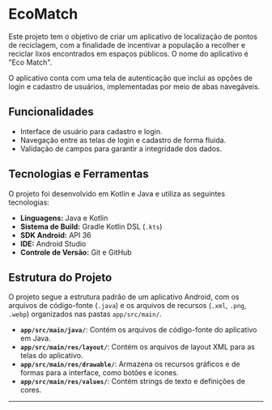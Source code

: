 # EcoMatch

Este projeto tem o objetivo de criar um aplicativo de localização de pontos de reciclagem, com a finalidade de incentivar a população a recolher e reciclar lixos encontrados em espaços públicos. O nome do aplicativo é "Eco Match".

O aplicativo conta com uma tela de autenticação que inclui as opções de login e cadastro de usuários, implementadas por meio de abas navegáveis.

## Funcionalidades
-   Interface de usuário para cadastro e login.
-   Navegação entre as telas de login e cadastro de forma fluida.
-   Validação de campos para garantir a integridade dos dados.

## Tecnologias e Ferramentas

O projeto foi desenvolvido em Kotlin e Java e utiliza as seguintes tecnologias:

-   **Linguagens:** Java e Kotlin
-   **Sistema de Build:** Gradle Kotlin DSL (`.kts`)
-   **SDK Android:** API 36
-   **IDE:** Android Studio
-   **Controle de Versão:** Git e GitHub

## Estrutura do Projeto

O projeto segue a estrutura padrão de um aplicativo Android, com os arquivos de código-fonte (`.java`) e os arquivos de recursos (`.xml`, `.png`, `.webp`) organizados nas pastas `app/src/main/`.

-   **`app/src/main/java/`**: Contém os arquivos de código-fonte do aplicativo em Java.
-   **`app/src/main/res/layout/`**: Contém os arquivos de layout XML para as telas do aplicativo.
-   **`app/src/main/res/drawable/`**: Armazena os recursos gráficos e de formas para a interface, como botões e ícones.
-   **`app/src/main/res/values/`**: Contém strings de texto e definições de cores.

---
